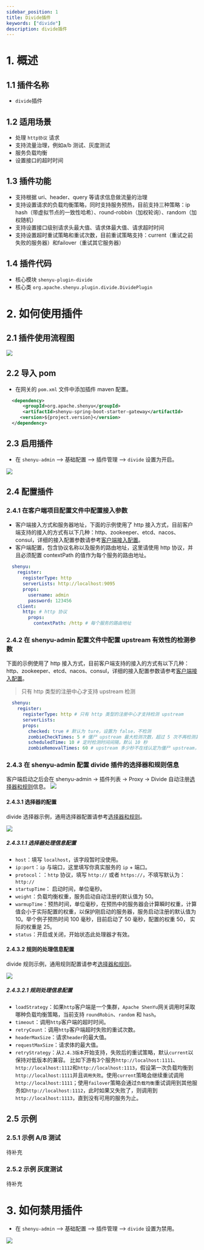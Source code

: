 ```yaml
---
sidebar_position: 1
title: Divide插件
keywords: ["divide"]
description: divide插件
---
```


# 1. 概述

## 1.1 插件名称

* `divide`插件

## 1.2 适用场景

* 处理 `http协议` 请求
* 支持流量治理，例如a/b 测试、灰度测试
* 服务负载均衡
* 设置接口的超时时间

## 1.3 插件功能

* 支持根据 uri、header、query 等请求信息做流量的治理
* 支持设置请求的负载均衡策略，同时支持服务预热，目前支持三种策略：ip hash（带虚拟节点的一致性哈希）、round-robbin（加权轮询）、random（加权随机）
* 支持设置接口级别请求头最大值、请求体最大值、请求超时时间
* 支持设置超时重试策略和重试次数，目前重试策略支持：current（重试之前失败的服务器）和failover（重试其它服务器）

## 1.4 插件代码

* 核心模块 ```shenyu-plugin-divide```
* 核心类 ```org.apache.shenyu.plugin.divide.DividePlugin```

# 2. 如何使用插件

## 2.1 插件使用流程图

![](/img/shenyu/plugin/divide/procedure-cn.png)

## 2.2 导入 pom

- 在网关的 `pom.xml` 文件中添加插件 maven 配置。

```xml
  <dependency>
      <groupId>org.apache.shenyu</groupId>
      <artifactId>shenyu-spring-boot-starter-gateway</artifactId>
     <version>${project.version}</version>
  </dependency>
```

## 2.3 启用插件

- 在 `shenyu-admin` --> 基础配置 --> 插件管理 --> `divide` 设置为开启。

![](/img/shenyu/plugin/divide/enable-cn.png)

## 2.4 配置插件

### 2.4.1 在客户端项目配置文件中配置接入参数

* 客户端接入方式和服务器地址，下面的示例使用了 http 接入方式，目前客户端支持的接入的方式有以下几种：http、zookeeper、etcd、nacos、consul，详细的接入配置参数请参考[客户端接入配置](../../user-guide/register-center-access)。
* 客户端配置，包含协议名称以及服务的路由地址，这里请使用 http 协议，并且必须配置 contextPath 的值作为每个服务的路由地址。

```yaml
  shenyu:
    register:
      registerType: http
      serverLists: http://localhost:9095
      props:
        username: admin
        password: 123456
    client:
      http: # http 协议
        props:
          contextPath: /http # 每个服务的路由地址
```      

### 2.4.2 在 shenyu-admin 配置文件中配置 upstream 有效性的检测参数

下面的示例使用了 http 接入方式，目前客户端支持的接入的方式有以下几种：http、zookeeper、etcd、nacos、consul，详细的接入配置参数请参考[客户端接入配置](../../user-guide/register-center-access)。

> 只有 http 类型的注册中心才支持 upstream 检测

```yaml
  shenyu:
    register:
      registerType: http # 只有 http 类型的注册中心才支持检测 upstream
      serverLists: 
      props:
        checked: true # 默认为 ture，设置为 false，不检测
        zombieCheckTimes: 5 # 僵尸 upstream 最大检测次数，超过 5 次不再检测其有效性，默认为 5
        scheduledTime: 10 # 定时检测时间间隔，默认 10 秒
        zombieRemovalTimes: 60 # upstream 多少秒不在线认定为僵尸 upstream，默认 60 秒
```

### 2.4.3 在 shenyu-admin 配置 divide 插件的选择器和规则信息

客户端启动之后会在 shenyu-admin -> 插件列表 -> Proxy -> Divide 自动注册[选择器和规则](../../user-guide/admin-usage/selector-and-rule)信息。
![](/img/shenyu/plugin/divide/select-and-rule-cn.png)

#### 2.4.3.1 选择器的配置

divide 选择器示例，通用选择器配置请参考[选择器和规则](../../user-guide/admin-usage/selector-and-rule)。

![](/img/shenyu/plugin/divide/selector-cn.png)

##### 2.4.3.1.1 选择器处理信息配置

- `host`：填写 `localhost`，该字段暂时没使用。
- `ip:port`：`ip` 与端口，这里填写你真实服务的 `ip` + 端口。
- `protocol`：：`http` 协议，填写 `http://` 或者 `https://`，不填写默认为：`http://`
- `startupTime`： 启动时间，单位毫秒。
- `weight`：负载均衡权重，服务启动自动注册的默认值为 50。
- `warmupTime`：预热时间，单位毫秒，在预热中的服务器会计算瞬时权重，计算值会小于实际配置的权重，以保护刚启动的服务器，服务启动注册的默认值为 10。举个例子预热时间 100 毫秒，目前启动了 50 毫秒，配置的权重 50， 实际的权重是 25。
- `status`：开启或关闭，开始状态此处理器才有效。

#### 2.4.3.2 规则的处理信息配置

divide 规则示例，通用规则配置请参考[选择器和规则](../../user-guide/admin-usage/selector-and-rule)。

![](/img/shenyu/plugin/divide/rule-cn.png)

##### 2.4.3.2.1 规则处理信息配置

- `loadStrategy`：如果`http`客户端是一个集群，`Apache ShenYu`网关调用时采取哪种负载均衡策略，当前支持 `roundRobin`、`random` 和 `hash`。
- `timeout`：调用`http`客户端的超时时间。
- `retryCount`：调用`http`客户端超时失败的重试次数。
- `headerMaxSize`：请求`header`的最大值。
- `requestMaxSize`：请求体的最大值。
- `retryStrategy`：从`2.4.3版本`开始支持，失败后的重试策略，默认`current`以保持对低版本的兼容。 比如下游有3个服务`http://localhost:1111`、`http://localhost:1112`和`http://localhost:1113`，假设第一次负载均衡到`http://localhost:1111`并且`调用失败`。使用`current`策略会继续重试调用`http://localhost:1111`；使用`failover`策略会通过`负载均衡`重试调用到其他服务如`http://localhost:1112`，此时如果又失败了，则调用到`http://localhost:1113`，直到没有可用的服务为止。

## 2.5 示例

### 2.5.1 示例 A/B 测试

待补充

### 2.5.2 示例 灰度测试

待补充

# 3. 如何禁用插件

- 在 `shenyu-admin` --> 基础配置 --> 插件管理 --> `divide` 设置为禁用。

![](/img/shenyu/plugin/divide/disable-cn.png)

